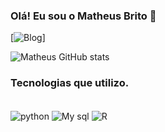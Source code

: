### Olá! Eu sou o Matheus Brito         👋

[![Blog](https://img.shields.io/badge/LinkedIn-0077B5?style=for-the-badge&logo=linkedin&logoColor=white(linkedin.com/in/matheus-brito-81a1b0245))]	    

![Matheus GitHub stats](https://github-readme-stats.vercel.app/api?username=Matheusbrts&show_icons=true&theme=dracula)

### Tecnologias que utilizo.

<div style="display: inline_block"><br/><img align="center" alt ="python" src="https://img.shields.io/badge/Python-3776AB?style=for-the-badge&logo=python&logoColor=white">
<img align="center" alt ="My sql" src="https://img.shields.io/badge/MySQL-00000F?style=for-the-badge&logo=mysql&logoColor=white"/>
<img align="center" alt ="R" src="https://img.shields.io/badge/R-276DC3?style=for-the-badge&logo=r&logoColor=white"/>
</div>


